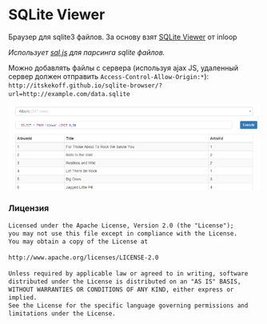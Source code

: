 SQLite Viewer
============


Браузер для sqlite3 файлов. За основу взят [SQLite Viewer](https://github.com/inloop/sqlite-viewer) от inloop

*Использует [sql.js](https://github.com/sql-js/sql.js/) для парсинга sqlite файлов.*


Можно добавлять файлы с сервера (используя ajax JS, удаленный сервер должен отправить `Access-Control-Allow-Origin:*`):
`http://itskekoff.github.io/sqlite-browser/?url=http://example.com/data.sqlite`


![](/img/preview.png?raw=true "Example sqlite")


### Лицензия
    Licensed under the Apache License, Version 2.0 (the "License");
    you may not use this file except in compliance with the License.
    You may obtain a copy of the License at
    
    http://www.apache.org/licenses/LICENSE-2.0
    
    Unless required by applicable law or agreed to in writing, software
    distributed under the License is distributed on an "AS IS" BASIS,
    WITHOUT WARRANTIES OR CONDITIONS OF ANY KIND, either express or implied.
    See the License for the specific language governing permissions and
    limitations under the License.
